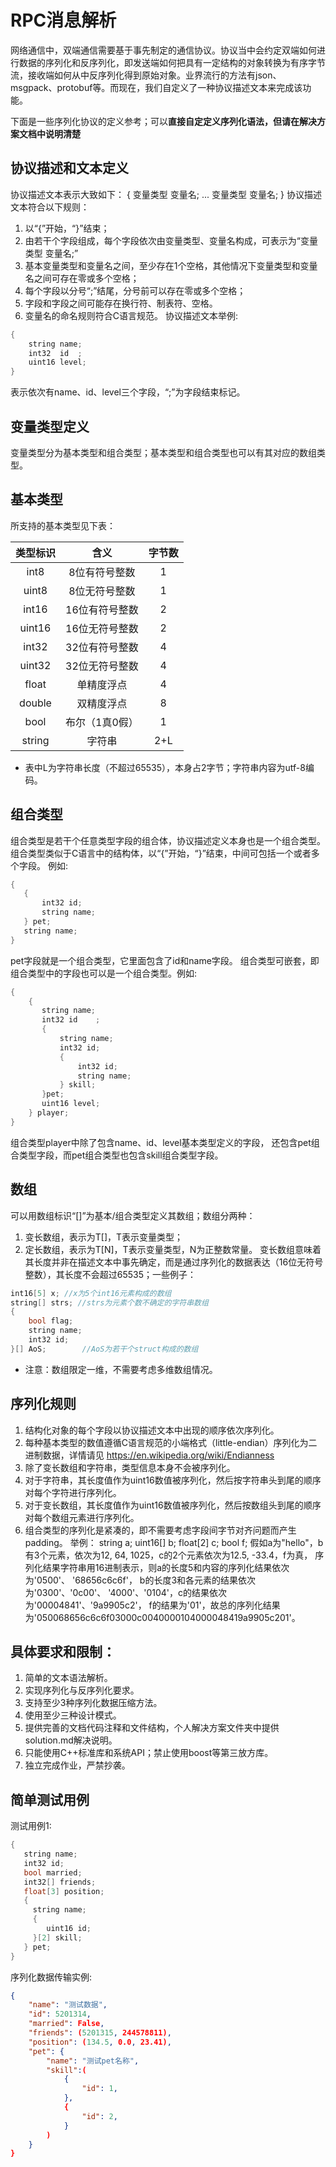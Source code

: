 # RPC消息解析

网络通信中，双端通信需要基于事先制定的通信协议。协议当中会约定双端如何进行数据的序列化和反序列化，即发送端如何把具有一定结构的对象转换为有序字节流，接收端如何从中反序列化得到原始对象。业界流行的方法有json、msgpack、protobuf等。而现在，我们自定义了一种协议描述文本来完成该功能。

下面是一些序列化协议的定义参考；可以**直接自定定义序列化语法，但请在解决方案文档中说明清楚**
## 协议描述和文本定义

协议描述文本表示大致如下：
{
	变量类型 变量名;
	...
	变量类型 变量名;
}
协议描述文本符合以下规则：
1. 以“{”开始，“}”结束；
2. 由若干个字段组成，每个字段依次由变量类型、变量名构成，可表示为“变量类型 变量名;”
3. 基本变量类型和变量名之间，至少存在1个空格，其他情况下变量类型和变量名之间可存在零或多个空格；
4. 每个字段以分号“;”结尾，分号前可以存在零或多个空格；
5. 字段和字段之间可能存在换行符、制表符、空格。
6. 变量名的命名规则符合C语言规范。
协议描述文本举例:
```cpp
{
    string name;
    int32  id  ;
    uint16 level;
}
```
表示依次有name、id、level三个字段，“;”为字段结束标记。

## 变量类型定义
变量类型分为基本类型和组合类型；基本类型和组合类型也可以有其对应的数组类型。

## 基本类型
所支持的基本类型见下表：

|类型标识	|含义	|字节数|
|:---:|:---:|:---:|
|int8|8位有符号整数|1|
|uint8|8位无符号整数|1|
|int16|16位有符号整数|2|
|uint16|16位无符号整数|2|
|int32|32位有符号整数|4|
|uint32|32位无符号整数|4|
|float|单精度浮点|4|
|double|双精度浮点|8|
|bool|布尔（1真0假）|1|
|string|字符串|2+L|
- 表中L为字符串长度（不超过65535），本身占2字节；字符串内容为utf-8编码。

## 组合类型

组合类型是若干个任意类型字段的组合体，协议描述定义本身也是一个组合类型。组合类型类似于C语言中的结构体，以“{”开始，“}”结束，中间可包括一个或者多个字段。
例如:
```c++
{
   {
       int32 id;
       string name;
   } pet;
   string name;
}
```
pet字段就是一个组合类型，它里面包含了id和name字段。
组合类型可嵌套，即组合类型中的字段也可以是一个组合类型。例如:
```c++
{
    {
       string name;
       int32 id    ;
       {
           string name;
           int32 id;
           {
               int32 id;
               string name;
           } skill;
       }pet;
       uint16 level;
    } player;
}
```
组合类型player中除了包含name、id、level基本类型定义的字段，
还包含pet组合类型字段，而pet组合类型也包含skill组合类型字段。
## 数组

可以用数组标识“[]”为基本/组合类型定义其数组；数组分两种：
1. 变长数组，表示为T[]，T表示变量类型；
2. 定长数组，表示为T[N]，T表示变量类型，N为正整数常量。
 变长数组意味着其长度并非在描述文本中事先确定，而是通过序列化的数据表达（16位无符号整数），其长度不会超过65535；一些例子：

```c++
int16[5] x; //x为5个int16元素构成的数组
string[] strs; //strs为元素个数不确定的字符串数组
{               
    bool flag;
    string name;
    int32 id;
}[] AoS;        //AoS为若干个struct构成的数组
```

- 注意：数组限定一维，不需要考虑多维数组情况。


## 序列化规则

1. 结构化对象的每个字段以协议描述文本中出现的顺序依次序列化。
2. 每种基本类型的数值遵循C语言规范的小端格式（little-endian）序列化为二进制数据，详情请见 https://en.wikipedia.org/wiki/Endianness
3. 除了变长数组和字符串，类型信息本身不会被序列化。
4. 对于字符串，其长度值作为uint16数值被序列化，然后按字符串头到尾的顺序对每个字符进行序列化。
5. 对于变长数组，其长度值作为uint16数值被序列化，然后按数组头到尾的顺序对每个数组元素进行序列化。
6. 组合类型的序列化是紧凑的，即不需要考虑字段间字节对齐问题而产生padding。
举例：
string a;
uint16[] b; 
float[2] c;
bool f;
假如a为"hello"，b有3个元素，依次为12, 64, 1025，c的2个元素依次为12.5, -33.4，f为真，
序列化结果字符串用16进制表示，则a的长度5和内容的序列化结果依次为'0500'、 '68656c6c6f'，
b的长度3和各元素的结果依次为'0300'、'0c00'、 '4000'、'0104'，c的结果依次为'00004841'、'9a9905c2'，
f的结果为'01'，故总的序列化结果为'050068656c6c6f03000c0040000104000048419a9905c201'。


##  具体要求和限制：
1. 简单的文本语法解析。
2. 实现序列化与反序列化要求。
3. 支持至少3种序列化数据压缩方法。
4. 使用至少三种设计模式。
5. 提供完善的文档代码注释和文件结构，个人解决方案文件夹中提供solution.md解决说明。
6. 只能使用C++标准库和系统API；禁止使用boost等第三放方库。
7. 独立完成作业，严禁抄袭。


## 简单测试用例
测试用例1:

```c++
{
   string name;    
   int32 id;        
   bool married;    
   int32[] friends;
   float[3] position;
   {
     string name;
     {
        uint16 id;   
     }[2] skill;
   } pet;
}
```
序列化数据传输实例:
```json
{
	"name": "测试数据",
	"id": 5201314,
	"married": False,
	"friends": (5201315, 244578811),
	"position": (134.5, 0.0, 23.41),
	"pet": {
		"name": "测试pet名称",
		"skill":(
			{
				"id": 1,
			},
			{
				"id": 2,
			}
        )
	}
}
```
